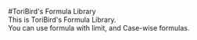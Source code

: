 #ToriBird's Formula Library  
This is ToriBird's Formula Library.  
You can use formula with limit, and Case-wise formulas.  
